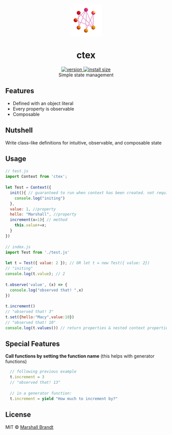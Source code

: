 <div align="center">
  <img src="https://github.com/marshallcb/ctex/raw/main/ctex.png" alt="ctex" width="100" />
</div>

<h1 align="center">ctex</h1>
<div align="center">
  <a href="https://npmjs.org/package/ctex">
    <img src="https://badgen.now.sh/npm/v/ctex" alt="version" />
  </a>
  <a href="https://bundlephobia.com/result?p=ctex">
    <img src="https://img.badgesize.io/MarshallCB/ctex/main/min.js?compression=brotli" alt="install size" />
  </a>
</div>

<div align="center">Simple state management</div>

## Features
- Defined with an object literal
- Every property is observable
- Composable

## Nutshell
Write class-like definitions for intuitive, observable, and composable state

## Usage
```js
// test.js
import Context from 'ctex';

let Test = Context({
  init(){ // guaranteed to run when context has been created. not required
    console.log("initing")
  },
  value: 1, //property
  hello: "Marshall", //property
  increment(x=1){ // method
    this.value+=x;
  }
})

// index.js
import Test from './test.js'

let t = Test({ value: 2 }); // OR let t = new Test({ value: 2})
// "initing"
console.log(t.value); // 2

t.observe('value', (x) => {
  console.log("observed that! ",x)
})

t.increment()
// "observed that! 3"
t.set({hello:"Macy",value:10})
// "observed that! 10"
console.log(t.values()) // return properties & nested context properties in object form
```

## Special Features

**Call functions by setting the function name**
(this helps with generator functions)
```js
  // following previous example
  t.increment = 3
  // "observed that! 13"

  // in a generator function:
  t.increment = yield "How much to increment by?"
```

## License

MIT © [Marshall Brandt](https://m4r.sh)
